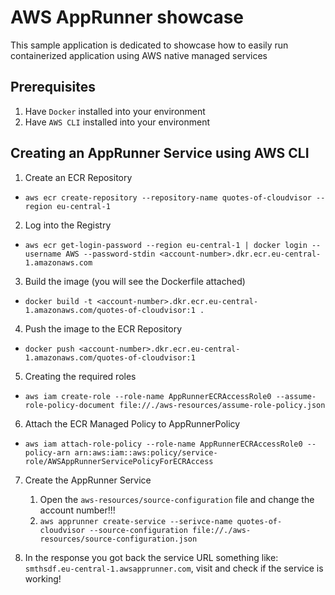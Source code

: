 # AWS AppRunner showcase
This sample application is dedicated to showcase how to easily run containerized application using AWS native managed services

## Prerequisites
1. Have `Docker` installed into your environment
2. Have `AWS CLI` installed into your environment

## Creating an AppRunner Service using AWS CLI
1. Create an ECR Repository 
-  `aws ecr create-repository --repository-name quotes-of-cloudvisor --region eu-central-1`
2. Log into the Registry
- `aws ecr get-login-password --region eu-central-1 | docker login --username AWS --password-stdin <account-number>.dkr.ecr.eu-central-1.amazonaws.com` 
3. Build the image (you will see the Dockerfile attached)
- `docker build -t <account-number>.dkr.ecr.eu-central-1.amazonaws.com/quotes-of-cloudvisor:1 .`
4. Push the image to the ECR Repository
-  `docker push <account-number>.dkr.ecr.eu-central-1.amazonaws.com/quotes-of-cloudvisor:1`
5. Creating the required roles
- `aws iam create-role --role-name AppRunnerECRAccessRole0 --assume-role-policy-document file://./aws-resources/assume-role-policy.json`
6. Attach the ECR Managed Policy to AppRunnerPolicy
-  `aws iam attach-role-policy --role-name AppRunnerECRAccessRole0 --policy-arn arn:aws:iam::aws:policy/service-role/AWSAppRunnerServicePolicyForECRAccess`
7. Create the AppRunner Service
    1. Open the `aws-resources/source-configuration` file and change the account number!!!
    2. `aws apprunner create-service --serivce-name quotes-of-cloudvisor --source-configuration file://./aws-resources/source-configuration.json`

8. In the response you got back the service URL something like: `smthsdf.eu-central-1.awsapprunner.com`, visit and check if the service is working!